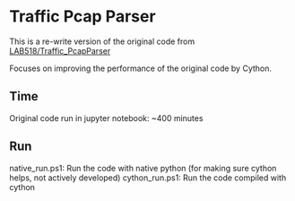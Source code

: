 # Traffic Pcap Parser

This is a re-write version of the original code from [LAB518/Traffic_PcapParser](https://github.com/Lab518/Traffic_PcapParser)

Focuses on improving the performance of the original code by Cython.

## Time

Original code run in jupyter notebook: ~400 minutes

## Run

native_run.ps1: Run the code with native python (for making sure cython helps, not actively developed)
cython_run.ps1: Run the code compiled with cython
